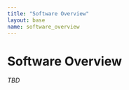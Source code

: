 ```yaml
---
title: "Software Overview"
layout: base
name: software_overview
---
```


# Software Overview

_TBD_

